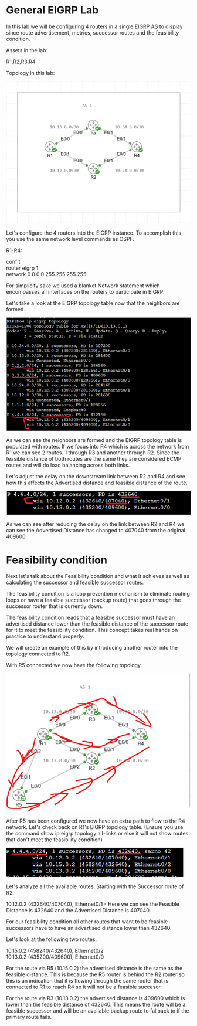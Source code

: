 # General EIGRP Lab

In this lab we will be configuring 4 routers in a single EIGRP AS to display since route advertisement, metrics, successor routes and the feasibility condition.

Assets in the lab:

R1,R2,R3,R4

Topology in this lab:

![Topology](Images/Topology.png)

Let's configure the 4 routers into the EIGRP instance. To accomplish this you use the same network level commands as OSPF.

R1-R4:

conf t  
router eigrp 1  
network 0.0.0.0 255.255.255.255  

For simplicity sake we used a blanket Network statement which encompasses all interfaces on the routers to participate in EIGRP.

Let's take a look at the EIGRP topology table now that the neighbors are formed. 

![R1-EIGRP-Topology](Images/R1-EIGRP-Topology.png)

As we can see the neighbors are formed and the EIGRP topology table is populated with routes. If we focus into R4 which is across the network from R1 we can see 2 routes. 1 through R3 and another through R2. Since the feasible distance of both routes are the same they are considered ECMP routes and will do load balancing across both links.

Let's adjust the delay on the downstream link between R2 and R4 and see how this affects the Advertised distance and feasible distance of the route.

![R1-EIGRP-AD](Images/R1-EIGRP-AD.png)

As we can see after reducing the delay on the link between R2 and R4 we can see the Advertised Distance has changed to 407040 from the original 409600.

# Feasibility condition

Next let's talk about the Feasibility condition and what it achieves as well as calculating the successor and feasible successor routes.

The feasibility condition is a loop prevention mechanism to eliminate routing loops or have a feasible successor (backup route) that goes through the successor router that is currently down.

The feasibility condition reads that a feasible successor must have an advertised distance lower than the feasible distance of the successor route for it to meet the feasibility condition. This concept takes real hands on practice to understand properly.

We will create an example of this by introducing another router into the topology connected to R2.

With R5 connected we now have the following topology.

![R5-Topology](Images/R5-Topology.png)

After R5 has been configured we now have an extra path to flow to the R4 network. Let's check back on R1's EIGRP topology table. (Ensure you use the command show ip eigrp topology all-links or else it will not show routes that don't meet the feasibility condition)

![R1-All-Links](Images/R1-All-Links.png)

Let's analyze all the available routes. Starting with the Successor route of R2.

10.12.0.2 (432640/407040), Ethernet0/1 - Here we can see the Feasible Distance is 432640 and the Advertised Distance is 407040. 

For our feasibility condition all other routes that want to be feasible successors have to have an advertised distance lower than 432640.

Let's look at the following two routes.

10.15.0.2 (458240/432640), Ethernet0/2  
10.13.0.2 (435200/409600), Ethernet0/0

For the route via R5 (10.15.0.2) the advertised distance is the same as the feasible distance. This is because the R5 router is behind the R2 router so this is an indication that it is flowing through the same router that is connected to R1 to reach R4 so it will not be a feasible succesor.

For the route via R3 (10.13.0.2) the advertised distance is 409600 which is lower than the feasible distance of 432640. This means the route will be a feasible successor and will be an available backup route to fallback to if the primary route fails.